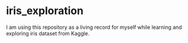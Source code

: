 # iris_exploration
I am using this repository as a living record for myself while learning and exploring iris dataset from Kaggle.
